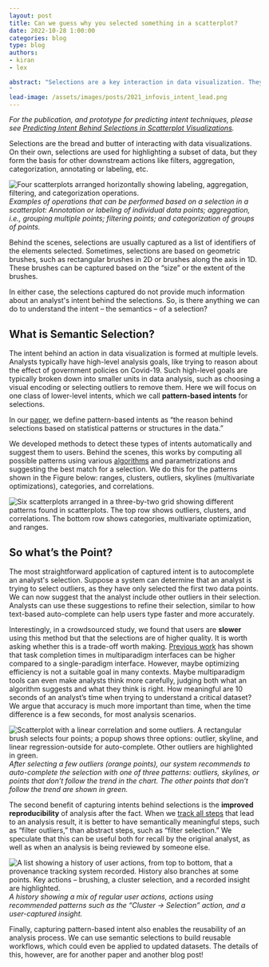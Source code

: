 ```yaml
---
layout: post
title: Can we guess why you selected something in a scatterplot?
date: 2022-10-28 1:00:00
categories: blog
type: blog
authors:
- kiran
- lex

abstract: "Selections are a key interaction in data visualization. They are used for highlighting and as the starting point for subsequent actions, including filters, group assignments, etc. Capturing the intent – WHY were these items selected? –  can be used to help users refine their selections and to keep a meaningful history of the analysis process. This post discusses our paper on techniques to capture such intents.
"
lead-image: /assets/images/posts/2021_infovis_intent_lead.png
---
```

_For the publication, and prototype for predicting intent techniques, please see [Predicting Intent Behind Selections in Scatterplot Visualizations]({{site.base_url}}/publications/2021_ivi_intent)._

Selections are the bread and butter of interacting with data visualizations. On their own, selections are used for highlighting a subset of data, but they form the basis for other downstream actions like filters, aggregation, categorization, annotating or labeling, etc.

![Four scatterplots arranged horizontally showing labeling, aggregation, filtering, and categorization operations.]({{site.base_url}}/assets/images/posts/2021_infovis_intent_actions.png)
_Examples of operations that can be performed based on a selection in a scatterplot: Annotation or labeling of individual data points; aggregation, i.e., grouping multiple points; filtering points; and categorization of groups of points._

Behind the scenes, selections are usually captured as a list of identifiers of the elements selected. Sometimes, selections are based on geometric brushes, such as rectangular brushes in 2D or brushes along the axis in 1D. These brushes can be captured based on the “size” or the extent of the brushes.

In either case, the selections captured do not provide much information about an analyst's intent behind the selections. So, is there anything we can do to understand the intent – the semantics – of a selection? 




## What is Semantic Selection?

The intent behind an action in data visualization is formed at multiple levels. Analysts typically have high-level analysis goals, like trying to reason about the effect of government policies on Covid-19. Such high-level goals are typically broken down into smaller units in data analysis, such as choosing a visual encoding or selecting outliers to remove them. Here we will focus on one class of lower-level intents, which we call **pattern-based intents** for selections. 

In our [paper]({{site.base_url}}/publications/2021_ivi_intent), we define pattern-based intents as “the reason behind selections based on statistical patterns or structures in the data.”

We developed methods to detect these types of intents automatically and suggest them to users. Behind the scenes, this works by computing all possible patterns using various [algorithms](https://scikit-learn.org/stable/) and parametrizations and suggesting the best match for a selection. We do this for the patterns shown in the Figure below: ranges, clusters, outliers, skylines (multivariate optimizations), categories, and correlations. 

![Six scatterplots arranged in a three-by-two grid showing different patterns found in scatterplots. The top row shows outliers, clusters, and correlations. The bottom row shows categories, multivariate optimization, and ranges.]({{site.base_url}}/assets/images/posts/2021_infovis_intent_patterns.png)

## So what’s the Point?

The most straightforward application of captured intent is to autocomplete an analyst's selection. Suppose a system can determine that an analyst is trying to select outliers, as they have only selected the first two data points. We can now suggest that the analyst include other outliers in their selection. Analysts can use these suggestions to refine their selection, similar to how text-based auto-complete can help users type faster and more accurately. 

Interestingly, in a crowdsourced study, we found that users are **slower** using this method but that the selections are of higher quality. It is worth asking whether this is a trade-off worth making. [Previous work](https://arxiv.org/abs/1907.08345) has shown that task completion times in multiparadigm interfaces can be higher compared to a single-paradigm interface. However, maybe optimizing efficiency is not a suitable goal in many contexts. Maybe multiparadigm tools can even make analysts think more carefully, judging both what an algorithm suggests and what they think is right. How meaningful are 10 seconds of an analyst’s time when trying to understand a critical dataset? We argue that accuracy is much more important than time, when the time difference is a few seconds, for most analysis scenarios. 

![Scatterplot with a linear correlation and some outliers. A rectangular brush selects four points; a popup shows three options: outlier, skyline, and linear regression-outside for auto-complete. Other outliers are highlighted in green.]({{site.base_url}}/assets/images/posts/2021_infovis_intent_auto_complete.png)
_After selecting a few outliers (orange points), our system recommends to auto-complete the selection with one of three patterns: outliers, skylines, or points that don’t follow the trend in the chart. The other points that don’t follow the trend are shown in green._

The second benefit of capturing intents behind selections is the **improved reproducibility** of analysis after the fact. When we [track all steps]({{site.base_url}}/blog/2020/10/28/trrack/) that lead to an analysis result, it is better to have semantically meaningful steps, such as “filter outliers,” than abstract steps, such as “filter selection.” We speculate that this can be useful both for recall by the original analyst, as well as when an analysis is being reviewed by someone else. 


![A list showing a history of user actions, from top to bottom, that a provenance tracking system recorded. History also branches at some points. Key actions – brushing, a cluster selection, and a recorded insight are highlighted.]({{site.base_url}}/assets/images/posts/2021_infovis_intent_provenance.png)
_A history showing a mix of regular user actions, actions using recommended patterns such as the “Cluster → Selection” action, and a user-captured insight._

Finally, capturing pattern-based intent also enables the reusability of an analysis process. We can use semantic selections to build reusable workflows, which could even be applied to updated datasets. The details of this, however, are for another paper and another blog post!

